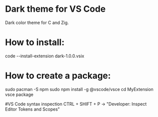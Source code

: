 # Dark theme for VS Code
Dark color theme for C and Zig.

# How to install:
code --install-extension dark-1.0.0.vsix

# How to create a package:
sudo pacman -S npm
sudo npm install -g @vscode/vsce
cd MyExtension
vsce package

#VS Code syntax inspection
CTRL + SHIFT + P -> "Developer: Inspect Editor Tokens and Scopes"
